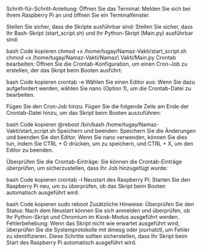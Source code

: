 Schritt-für-Schritt-Anleitung:
Öffnen Sie das Terminal:
Melden Sie sich bei Ihrem Raspberry Pi an und öffnen Sie ein Terminalfenster.

Stellen Sie sicher, dass die Skripte ausführbar sind:
Stellen Sie sicher, dass Ihr Bash-Skript (start_script.sh) und Ihr Python-Skript (Main.py) ausführbar sind:

bash
Code kopieren
chmod +x /home/tugay/Namaz-Vakti/start_script.sh
chmod +x /home/tugay/Namaz-Vakti/Namaz\ Vakti/Main.py
Crontab bearbeiten:
Öffnen Sie die Crontab-Konfiguration, um einen Cron-Job zu erstellen, der das Skript beim Booten ausführt:

bash
Code kopieren
crontab -e
Wählen Sie einen Editor aus:
Wenn Sie dazu aufgefordert werden, wählen Sie nano (Option 1), um die Crontab-Datei zu bearbeiten.

Fügen Sie den Cron-Job hinzu:
Fügen Sie die folgende Zeile am Ende der Crontab-Datei hinzu, um das Skript beim Booten auszuführen:

bash
Code kopieren
@reboot /bin/bash /home/tugay/Namaz-Vakti/start_script.sh
Speichern und beenden:
Speichern Sie die Änderungen und beenden Sie den Editor. Wenn Sie nano verwenden, können Sie dies tun, indem Sie CTRL + O drücken, um zu speichern, und CTRL + X, um den Editor zu beenden.

Überprüfen Sie die Crontab-Einträge:
Sie können die Crontab-Einträge überprüfen, um sicherzustellen, dass Ihr Job hinzugefügt wurde:

bash
Code kopieren
crontab -l
Neustart des Raspberry Pi:
Starten Sie den Raspberry Pi neu, um zu überprüfen, ob das Skript beim Booten automatisch ausgeführt wird:

bash
Code kopieren
sudo reboot
Zusätzliche Hinweise:
Überprüfen Sie den Status: Nach dem Neustart können Sie sich anmelden und überprüfen, ob Ihr Python-Skript und Chromium im Kiosk-Modus ausgeführt werden.
Fehlerbehebung: Wenn das Skript nicht wie erwartet ausgeführt wird, überprüfen Sie die Systemprotokolle mit dmesg oder journalctl, um Fehler zu identifizieren.
Diese Schritte sollten sicherstellen, dass Ihr Skript beim Start des Raspberry Pi automatisch ausgeführt wird.
